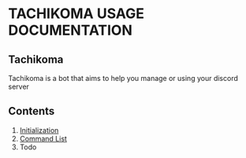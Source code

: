 # TACHIKOMA USAGE DOCUMENTATION

## Tachikoma

Tachikoma is a bot that aims to help you manage or using your discord server

## Contents

1. [Initialization](/Initialization/initialization.md)
2. [Command List](/Commands/commandlist.md)
3. Todo

